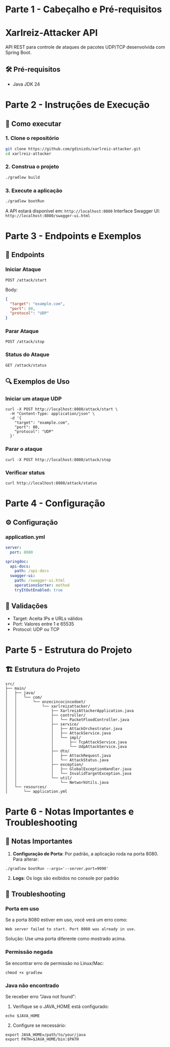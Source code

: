 # Parte 1 - Cabeçalho e Pré-requisitos
# Xarlreiz-Attacker API

API REST para controle de ataques de pacotes UDP/TCP desenvolvida com Spring Boot.

## 🛠 Pré-requisitos

- Java JDK 24

# Parte 2 - Instruções de Execução

## 🚀 Como executar

### 1. Clone o repositório
```bash
git clone https://github.com/gdinizds/xarlreiz-attacker.git
cd xarlreiz-attacker
```

### 2. Construa o projeto
```bash
./gradlew build
```

### 3. Execute a aplicação
```bash
./gradlew bootRun
```

A API estará disponível em: `http://localhost:8080`
Interface Swagger UI: `http://localhost:8080/swagger-ui.html`

# Parte 3 - Endpoints e Exemplos

## 📡 Endpoints

### Iniciar Ataque
```
POST /attack/start
```

Body:
```json
{
  "target": "example.com",
  "port": 80,
  "protocol": "UDP"
}
```


### Parar Ataque
```
POST /attack/stop
```


### Status do Ataque
```
GET /attack/status
```


## 🔍 Exemplos de Uso

### Iniciar um ataque UDP
```shell script
curl -X POST http://localhost:8080/attack/start \
  -H "Content-Type: application/json" \
  -d '{
    "target": "example.com",
    "port": 80,
    "protocol": "UDP"
  }'
```

### Parar o ataque
```shell script
curl -X POST http://localhost:8080/attack/stop
```

### Verificar status
```shell script
curl http://localhost:8080/attack/status
```
# Parte 4 - Configuração

## ⚙️ Configuração

### application.yml
```yaml
server:
  port: 8080

springdoc:
  api-docs:
    path: /api-docs
  swagger-ui:
    path: /swagger-ui.html
    operationsSorter: method
    tryItOutEnabled: true
```


## 🔐 Validações

- Target: Aceita IPs e URLs válidos
- Port: Valores entre 1 e 65535
- Protocol: UDP ou TCP

# Parte 5 - Estrutura do Projeto
## 🏗 Estrutura do Projeto

```
src/
├── main/
│   ├── java/
│   │   └── com/
│   │       └── onzecincocincodoet/
│   │           └── xarlreizattacker/
│   │               ├── XarlreizAttackerApplication.java
│   │               ├── controller/
│   │               │   └── PacketFloodController.java
│   │               ├── service/
│   │               │   ├── AttackOrchestrator.java
│   │               │   ├── AttackService.java
│   │               │   └── impl/
│   │               │       ├── TcpAttackService.java
│   │               │       └── UdpAttackService.java
│   │               ├── dto/
│   │               │   ├── AttackRequest.java
│   │               │   └── AttackStatus.java
│   │               ├── exception/
│   │               │   ├── GlobalExceptionHandler.java
│   │               │   └── InvalidTargetException.java
│   │               └── util/
│   │                   └── NetworkUtils.java
│   └── resources/
│       └── application.yml
```
# Parte 6 - Notas Importantes e Troubleshooting
## 📝 Notas Importantes

1. **Configuração de Porta**: Por padrão, a aplicação roda na porta 8080. Para alterar:
```shell script
./gradlew bootRun --args='--server.port=9090'
```
2. **Logs**: Os logs são exibidos no console por padrão

## 🔧 Troubleshooting

### Porta em uso
Se a porta 8080 estiver em uso, você verá um erro como:
```
Web server failed to start. Port 8080 was already in use.
```

Solução: Use uma porta diferente como mostrado acima.

### Permissão negada
Se encontrar erro de permissão no Linux/Mac:
```shell script
chmod +x gradlew
```


### Java não encontrado
Se receber erro "Java not found":
1. Verifique se o JAVA_HOME está configurado:
```shell script
echo $JAVA_HOME
```

2. Configure se necessário:
```shell script
export JAVA_HOME=/path/to/your/java
export PATH=$JAVA_HOME/bin:$PATH
```


